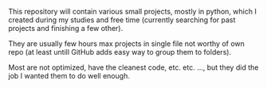 This repository will contain various small projects, mostly in python, which I created during my studies and free time (currently searching for past projects and finishing a few other). 

They are usually few hours max projects in single file not worthy of own repo (at least untill GitHub adds easy way to group them to folders).

Most are not optimized, have the cleanest code, etc. etc. ..., but they did the job I wanted them to do well enough.
